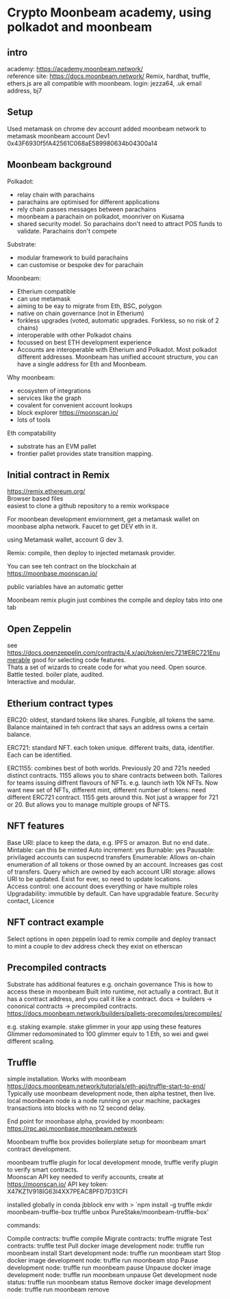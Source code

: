 # Crypto Moonbeam academy, using polkadot and moonbeam

## intro

academy: https://academy.moonbeam.network/  
reference site: https://docs.moonbeam.network/
Remix, hardhat, truffle, ethers.js are all compatible with moonbeam.
login: jezza64, .uk email address, bj7

## Setup

Used metamask on chrome dev account
added moonbeam network to metamask
moonbeam account Dev1 0x43F6930f5fA42561C068aE589980634b04300a14

## Moonbeam background

Polkadot: 
- relay chain with parachains
- parachains are optimised for different applications
- rely chain passes messages between parachains
- moonbeam a parachain on polkadot, moonriver on Kusama
- shared security model. So parachains don't need to attract POS funds to validate. Parachains don't compete

Substrate:
- modular framework to build parachains
- can customise or bespoke dev for parachain

Moonbeam:
- Etherium compatible
- can use metamask
- aiming to be eay to migrate from Eth, BSC, polygon
- native on chain governance (not in Etherium)
- forkless upgrades (voted, automatic upgrades. Forkless, so no risk of 2 chains)
- interoperable with other Polkadot chains
- focussed on best ETH development experience
- Accounts are interoperable with Etherium and Polkadot. Most polkadot different addresses. Moonbeam has unified account structure, you can have a single address for Eth and Moonbeam.  

Why moonbeam:
- ecosystem of integrations
- services like the graph
- covalent for convenient account lookups
- block explorer https://moonscan.io/
- lots of tools

Eth compatability
- substrate has an EVM pallet
- frontier pallet provides state transition mapping. 

## Initial contract in Remix

https://remix.ethereum.org/  
Browser based files  
easiest to clone a github repository to a remix workspace  

For moonbean development enviornment, get a metamask wallet on moonbase alpha network. Faucet to get DEV eth in it.

using Metamask wallet, account G dev 3.

Remix: compile, then deploy to injected metamask provider.  

You can see teh contract on the blockchain at https://moonbase.moonscan.io/

public variables have an automatic getter

Moonbeam remix plugin just combines the compile and deploy tabs into one tab

## Open Zeppelin

see https://docs.openzeppelin.com/contracts/4.x/api/token/erc721#ERC721Enumerable
good for selecting code features.  
Thats a set of wizards to create code for what you need. Open source. Battle tested. boiler plate, audited.  
Interactive and modular.  

## Etherium contract types

ERC20: oldest, standard tokens like shares. Fungible, all tokens the same. Balance maintained in teh contract that says an address owns a certain balance.  

ERC721: standard NFT. each token unique. different traits, data, identifier. Each can be identified. 

ERC1155: combines best of both worlds. Previously 20 and 721s needed distinct contracts. 1155 allows you to share contracts between both. Tailores for teams issuing diffrent flavours of NFTs. e.g. launch iwth 10k NFTs. Now want new set of NFTs, different mint, different number of tokens: need different ERC721 contract. 1155 gets around this. Not just a wrapper for 721 or 20. But allows you to manage multiple groups of NFTS. 

## NFT features

Base URI: place to keep the data, e.g. IPFS or amazon. But no end date..
Mintable: can this be minted
Auto increment: yes
Burnable: yes
Pausable: privilaged accounts can suspecnd transfers
Enumerable: Allows on-chain enumeration of all tokens or those owned by an account. Increases gas cost of transfers. Query which are owned by each account
URI storage: allows URI to be updated. Exist for ever, so need to update locations.  
Access control: one account does everything or have multiple roles
Upgradability: immutible by default. Can have upgradable feature. 
Security contact, Licence

## NFT contract example

Select options in open zeppelin
load to remix
compile and deploy
transact to mint a couple to dev address
check they exist on etherscan

## Precompiled contracts

Substrate has additional features e.g. onchain governance
This is how to access these in moonbeam
Built into runtime, not actually a contract. But it has a contract address, and you call it like a contract. 
docs -> builders -> cononical contracts -> precompiled contracts. 
https://docs.moonbeam.network/builders/pallets-precompiles/precompiles/

e.g. staking example. 
stake glimmer in your app using these features  
Glimmer redomominated to 100 glimmer equiv to 1 Eth, so wei and gwei different scaling. 

## Truffle

simple installation. Works with moonbeam
https://docs.moonbeam.network/tutorials/eth-api/truffle-start-to-end/
Typically use moonbeam development node, then alpha testnet, then live.  
local moonbeam node is a node running on your machine, packages transactions into blocks with no 12 second delay.  

End point for moonbase alpha, provided by moonbeam: https://rpc.api.moonbase.moonbeam.network

Moonbeam truffle box provides boilerplate setup for moonbeam smart contract development. 

moonbeam truffle plugin for local development mnode, truffle verify plugin to verify smart contracts.  
Moonscan API key needed to verify accounts, create at https://moonscan.io/
API key token: X47KZ1V918IG63I4XX7PEAC8PFD7D31CFI

installed globally in conda jbblock env with >
`npm install -g truffle
mkdir moonbeam-truffle-box
truffle unbox PureStake/moonbeam-truffle-box'

commands: 

  Compile contracts:                     truffle compile
  Migrate contracts:                     truffle migrate
  Test contracts:                        truffle test
  Pull docker image development node:    truffle run moonbeam install
  Start development node:                truffle run moonbeam start
  Stop docker image development node:    truffle run moonbeam stop
  Pause development node:                truffle run moonbeam pause
  Unpause docker image development node: truffle run moonbeam unpause
  Get development node status:           truffle run moonbeam status
  Remove docker image development node:  truffle run moonbeam remove


